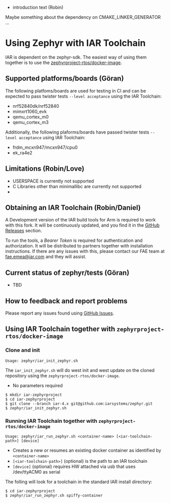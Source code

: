 * introduction text (Robin)
 
 Maybe something about the dependency on CMAKE_LINKER_GENERATOR ...


# Using Zephyr with IAR Toolchain

IAR is dependent on the zephyr-sdk. The easiest way of using them together is to use the [zephyrproject-rtos/docker-image](https://github.com/zephyrproject-rtos/docker-image).

## Supported platforms/boards (Göran)

The following platfoms/boards are used for testing in CI and can be expected to pass twister tests `--level acceptance` using the IAR Toolchain:

* nrf52840dk/nrf52840
* mimxrt1060_evk
* qemu_cortex_m0
* qemu_cortex_m3

Additionally, the following plaforms/boards have passed twister tests `--level acceptance` using IAR Toolchain:

* frdm_mcxn947/mcxn947/cpu0
* ek_ra4e2 

## Limitations (Robin/Love)

* USERSPACE is currently not supported
* C Libraries other than minimallibc are currently not supported
* 

## Obtaining an IAR Toolchain (Robin/Daniel)

A Development version of the IAR build tools for Arm is required to work with this fork. It will be continuously updated, and you find it in the [GitHub Releases](https://github.com/iarsystems/zephyr/releases) section.

To run the tools, a *Bearer Token* is required for authentication and authorization. It will be distributed to partners together with installation instructions. If there are any issues with this, please contact our FAE team at fae.emea@iar.com and they will assist.

## Current status of zephyr/tests (Göran)

* TBD

## How to feedback and report problems

Please report any issues found using [GitHub Issues](https://github.com/iarsystems/zephyr/issues).

## Using IAR Toolchain together with `zephyrproject-rtos/docker-image`

### Clone and init

`Usage: zephyr/iar_init_zephyr.sh`

The `iar_init_zephyr.sh` will do west init and west update on the cloned repository using the `zephyrproject-rtos/docker-image`.

* No parameters required

```
$ mkdir iar-zephyrproject
$ cd iar-zephyrproject
$ git clone --branch iar-4.x git@github.com:iarsystems/zephyr.git
$ zephyr/iar_init_zephyr.sh
```

### Running IAR Toolchain together with `zephyrproject-rtos/docker-image`

`Usage: zephyr/iar_run_zephyr.sh <container-name> [<iar-toolchain-path>] [device]`

* Creates a new or resumes an existing docker container as identified by `<container-name>`
* `[<iar-toolchain-path>]` (optional) is the path to an IAR toolchain
* `[device]` (optional) requires HW attached via usb that uses /dev/ttyACM0 as serial

The folling will look for a toolchain in the standard IAR install directory:

```
$ cd iar-zephyrproject
$ zephyr/iar_run_zephyr.sh spiffy-container
```

